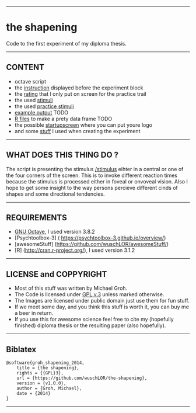 ----------------------------------------------------------------------------
# the shapening

Code to the first experiment of my diploma thesis.

----------------------------------------------------------------------------
## CONTENT
* octave script 
* the [instruction](./instruction/) displayed before the experiment block
* the [rating](./rating/) that I only put on screen for the practice trail
* the used [stimuli](./stimulus/)
* the used [practice stimuli](./stimulusP/)
* [example output](./results/) TODO
* [R files](./results/) to make a prety data frame  TODO
* the possible [startupscreen](./startup/) where you can put youre logo
* and some [stuff](./stuff/) I used when creating the experiment

----------------------------------------------------------------------------
## WHAT DOES THIS THING DO ?

 The script is presenting the stimulus [/stimulus](./stimulus/) eihter in a central or one of the four corners of the screen. This is to invoke different reaction times because the stimulus is processed either in foveal or onvoveal vision. Also I hope to get some insight to the way persons percieve different cinds of shapes and some directional tendencies.

----------------------------------------------------------------------------
## REQUIREMENTS

* [GNU Octave](https://www.gnu.org/software/octave/), I used version 3.8.2
* [Psychtoolbox-3] ( https://psychtoolbox-3.github.io/overview/)
* [awesomeStuff] (https://github.com/wuschLOR/awesomeStuff/) 
* [R] (http://cran.r-project.org/), I used version 3.1.2

----------------------------------------------------------------------------
## LICENSE and COPPYRIGHT

* Most of this stuff was written by Michael Groh.
* The Code is licensed under [GPL v.3](./license.md) unless marked otherwise. 
* The Images are licensed under public domain just use them for fun stuff.
* If we meet some day, and you think this stuff is worth it, you can buy me a beer in return.
* If you use this for awesome science feel free to cite my (hopefully finished) diploma thesis or the resulting paper (also hopefully). 

----------------------------------------------------------------------------
## Biblatex

```
@software{groh_shapening_2014,
	title = {the shapening},
	rights = {{GPL}3},
	url = {https://github.com/wuschLOR/the-shapening},
	version = {v1.0.0},
	author = {Groh, Michael},
	date = {2014}
}
```

----------------------------------------------------------------------------
